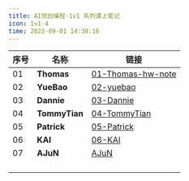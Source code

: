 ```yaml
---
title: AI悦创编程·1v1 系列课上笔记
icon: 1v1-4
time: 2022-09-01 14:38:16
---
```


| 序号 | 名称          | 链接                                                         |
| ---- | ------------- | ------------------------------------------------------------ |
| 01   | **Thomas**    | [01-Thomas-hw-note](01-Thomas-hw-note/01-Variable.md)        |
| 02   | **YueBao**    | [02-yuebao](02-yuebao/01-Plan.md)                            |
| 03   | **Dannie**    | [03-Dannie](03-Dannie/01.md)                                 |
| 04   | **TommyTian** | [04-TommyTian](04-TommyTian/01.md)                           |
| 05   | **Patrick**   | [05-Patrick](05-Patrick/01-CITS1401-Computational-Thinking-with-Python.md) |
| 06   | **KAI**       | [06-KAI](06-KAI/README.md)                                   |
| 07   | **AJuN**      | [AJuN](01-W14-Worksheet-14-File-IO-and-CSV-Files)            |
|      |               |                                                              |
|      |               |                                                              |
|      |               |                                                              |
|      |               |                                                              |

